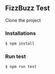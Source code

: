 ## FizzBuzz Test

Clone the project

### Installations

```sh
$ npm install 
```

### Run test

```sh
$ npm run test
```
